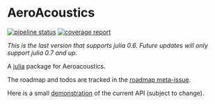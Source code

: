 # AeroAcoustics

[![pipeline status](https://gitlab.windenergy.dtu.dk/ollyl/AeroAcoustics.jl/badges/master/pipeline.svg)](https://gitlab.windenergy.dtu.dk/ollyl/AeroAcoustics.jl/commits/master)
[![coverage report](https://gitlab.windenergy.dtu.dk/ollyl/AeroAcoustics.jl/badges/master/coverage.svg)](https://gitlab.windenergy.dtu.dk/ollyl/AeroAcoustics.jl/commits/master)

*This is the last version that supports julia 0.6. Future updates will only support julia 0.7 and up.*

A [julia](http://julialang.org) package for Aeroacoustics.

The roadmap and todos are tracked in the [roadmap meta-issue](https://gitlab.windenergy.dtu.dk/ollyl/AeroAcoustics.jl/issues/1).

Here is a small [demonstration](https://nbviewer.jupyter.org/urls/gitlab.windenergy.dtu.dk/ollyl/AeroAcoustics.jl/raw/master/examples/benchmark_b7_showcase.ipynb) of the current API (subject to change).
